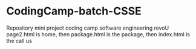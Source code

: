 # CodingCamp-batch-CSSE
Repository mini project coding camp software engineering revoU
page2.html is home, then package.html is the package, then index.html is the call us 

